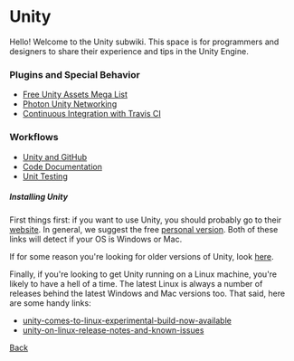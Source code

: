 # Unity

Hello! Welcome to the Unity subwiki. This space is for programmers and designers to share their experience and tips in the Unity Engine.

### Plugins and Special Behavior

* [Free Unity Assets Mega List](free-assets.md)
* [Photon Unity Networking](photon.md)
* [Continuous Integration with Travis CI](continuous-integration.md)

### Workflows

* [Unity and GitHub](github.md)
* [Code Documentation](documentation.md)
* [Unit Testing](unit-testing.md)

##### Installing Unity

First things first: if you want to use Unity, you should probably go to their [website](https://unity3d.com/). In general, we suggest the free [personal version](https://store.unity.com/download?ref=personal). Both of these links will detect if your OS is Windows or Mac.

If for some reason you're looking for older versions of Unity, look [here](https://unity3d.com/get-unity/download/archive).

Finally, if you're looking to get Unity running on a Linux machine, you're likely to have a hell of a time. The latest Linux is always a number of releases behind the latest Windows and Mac versions too. That said, here are some handy links:

* [unity-comes-to-linux-experimental-build-now-available](https://blogs.unity3d.com/2015/08/26/unity-comes-to-linux-experimental-build-now-available/)
* [unity-on-linux-release-notes-and-known-issues](https://forum.unity3d.com/threads/unity-on-linux-release-notes-and-known-issues.350256/)

[Back](../README.md)
